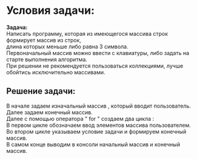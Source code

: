 # Условия задачи: #
**Задача:**  
Написать программу, которая из имеющегося массива строк формирует массив из строк,  
длина которых меньше либо равна 3 символа.  
Первоначальный массив можно ввести с клавиатуры, либо задать на старте выполнения алгоритма.  
При решении не рекомендуется пользоваться коллекциями, лучше обойтись исключительно массивами.


## Решение задачи: ##
В начале задаем изначальный массив , который вводит пользователь.  
Далее задаем конечный массив.  
Далее c помощью оператора " for " создаем два цикла :  
В первом цикле обозначаем ввод элементов массива пользователем.  
Во втором цикле указываем условие задачи и формируем конечный массив.  
В самом конце выводим в консоли начальный массив и конечный массив.


